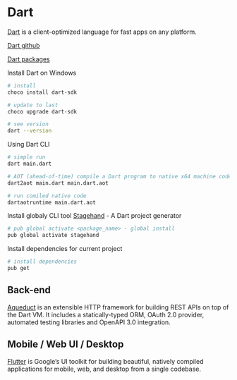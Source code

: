 # Dart

[Dart](https://dart.dev/) is a client-optimized language for fast apps on any platform.

[Dart github](https://github.com/dart-lang)

[Dart packages](https://pub.dev/)

Install Dart on Windows

```bash
# install
choco install dart-sdk

# update to last
choco upgrade dart-sdk

# see version
dart --version
```

Using Dart CLI

```bash
# simple run
dart main.dart

# AOT (ahead-of-time) compile a Dart program to native x64 machine code
dart2aot main.dart main.dart.aot

# run comiled native code
dartaotruntime main.dart.aot
```

Install globaly CLI tool [Stagehand](https://pub.dev/packages/stagehand) - A Dart project generator

```bash
# pub global activate <package_name> - global install
pub global activate stagehand
```

Install dependencies for current project

```bash
# install dependencies
pub get
```

## Back-end

[Aqueduct](https://aqueduct.io/) is an extensible HTTP framework for building REST APIs on top of the Dart VM. It includes a statically-typed ORM, OAuth 2.0 provider,
automated testing libraries and OpenAPI 3.0 integration.

## Mobile / Web UI / Desktop

[Flutter](https://flutter.dev/) is Google’s UI toolkit for building beautiful, natively compiled applications for mobile, web, and desktop from a single codebase.
